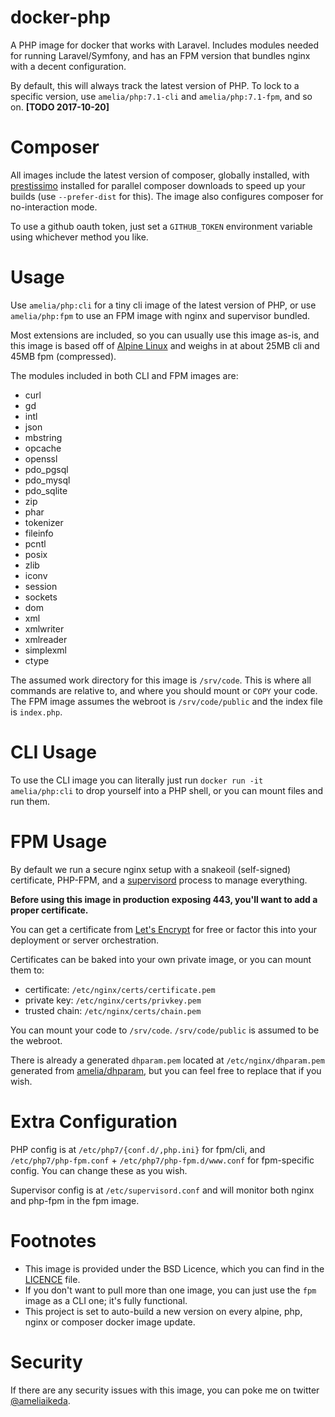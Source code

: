 # docker-php

A PHP image for docker that works with Laravel. Includes modules needed for running Laravel/Symfony, and has an FPM version that bundles nginx with a decent configuration.

By default, this will always track the latest version of PHP. To lock to a specific version, use `amelia/php:7.1-cli` and `amelia/php:7.1-fpm`, and so on. **[TODO 2017-10-20]**

# Composer

All images include the latest version of composer, globally installed, with [prestissimo][prestissimo] installed for parallel composer downloads to speed up your builds (use `--prefer-dist` for this). The image also configures composer for no-interaction mode.

To use a github oauth token, just set a `GITHUB_TOKEN` environment variable using whichever method you like.

# Usage

Use `amelia/php:cli` for a tiny cli image of the latest version of PHP, or use `amelia/php:fpm` to use an FPM image with nginx and supervisor bundled.

Most extensions are included, so you can usually use this image as-is, and this image is based off of [Alpine Linux][alpine] and weighs in at about 25MB cli and 45MB fpm (compressed).

The modules included in both CLI and FPM images are:

- curl
- gd
- intl
- json
- mbstring
- opcache
- openssl
- pdo_pgsql
- pdo_mysql
- pdo_sqlite
- zip
- phar
- tokenizer
- fileinfo
- pcntl
- posix
- zlib
- iconv
- session
- sockets
- dom
- xml
- xmlwriter
- xmlreader
- simplexml
- ctype

The assumed work directory for this image is `/srv/code`. This is where all commands are relative to, and where you should mount or `COPY` your code. The FPM image assumes the webroot is `/srv/code/public` and the index file is `index.php`.

# CLI Usage

To use the CLI image you can literally just run `docker run -it amelia/php:cli` to drop yourself into a PHP shell, or you can mount files and run them.

# FPM Usage

By default we run a secure nginx setup with a snakeoil (self-signed) certificate, PHP-FPM, and a [supervisord][supervisor] process to manage everything.

**Before using this image in production exposing 443, you'll want to add a proper certificate.**

You can get a certificate from [Let's Encrypt][letsencrypt] for free or factor this into your deployment or server orchestration.

Certificates can be baked into your own private image, or you can mount them to:

- certificate: `/etc/nginx/certs/certificate.pem`
- private key: `/etc/nginx/certs/privkey.pem`
- trusted chain: `/etc/nginx/certs/chain.pem`

You can mount your code to `/srv/code`. `/srv/code/public` is assumed to be the webroot.

There is already a generated `dhparam.pem` located at `/etc/nginx/dhparam.pem` generated from [amelia/dhparam][dhparam], but you can feel free to replace that if you wish.

# Extra Configuration

PHP config is at `/etc/php7/{conf.d/,php.ini}` for fpm/cli, and `/etc/php7/php-fpm.conf` + `/etc/php7/php-fpm.d/www.conf` for fpm-specific config. You can change these as you wish.

Supervisor config is at `/etc/supervisord.conf` and will monitor both nginx and php-fpm in the fpm image.

# Footnotes

- This image is provided under the BSD Licence, which you can find in the [LICENCE][licence] file.
- If you don't want to pull more than one image, you can just use the `fpm` image as a CLI one; it's fully functional.
- This project is set to auto-build a new version on every alpine, php, nginx or composer docker image update.

# Security

If there are any security issues with this image, you can poke me on twitter [@ameliaikeda][twitter].

[supervisor]: http://supervisord.org/
[alpine]: https://alpinelinux.org/ 
[letsencrypt]: https://letsencrypt.org/
[licence]: https://github.com/ameliaikeda/docker-php/blob/master/LICENSE
[twitter]: https://twitter.com/ameliaikeda
[dhparam]: https://hub.docker.com/r/amelia/dhparam/
[prestissimo]: https://github.com/hirak/prestissimo
